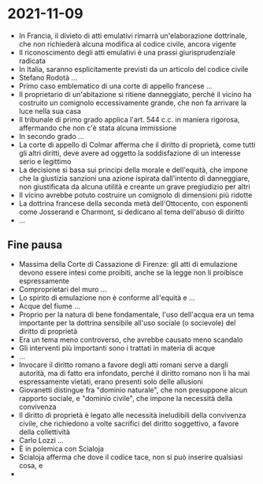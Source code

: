 # 2021-11-09

- In Francia, il divieto di atti emulativi rimarrà un'elaborazione dottrinale, che non richiederà alcuna modifica al codice civile, ancora vigente
- Il riconoscimento degli atti emulativi è una prassi giurisprudenziale radicata
- In Italia, saranno esplicitamente previsti da un articolo del codice civile
- Stefano Rodotà ...
- Primo caso emblematico di una corte di appello francese ...
- Il proprietario di un'abitazione si ritiene danneggiato, perché il vicino ha costruito un comignolo eccessivamente grande, che non fa arrivare la luce nella sua casa
- Il tribunale di primo grado applica l'art. 544 c.c. in maniera rigorosa, affermando che non c'è stata alcuna immissione
- In secondo grado ...
- La corte di appello di Colmar afferma che il diritto di proprietà, come tutti gli altri diritti, deve avere ad oggetto la soddisfazione di un interesse serio e legittimo
- La decisione si basa sui principi della morale e dell'equità, che impone che la giustizia sanzioni una azione ispirata dall'intento di danneggiare, non giustificata da alcuna utilità e creante un grave pregiudizio per altri
- Il vicino avrebbe potuto costruire un comignolo di dimensioni più ridotte
- La dottrina francese della seconda metà dell'Ottocento, con esponenti come Josserand e Charmont, si dedicano al tema dell'abuso di diritto
- ...

## Fine pausa

- Massima della Corte di Cassazione di Firenze: gli atti di emulazione devono essere intesi come proibiti, anche se la legge non li proibisce espressamente
- Comproprietari del muro ...
- Lo spirito di emulazione non è conforme all'equità e ...
- Acque del fiume ...
- Proprio per la natura di bene fondamentale, l'uso dell'acqua era un tema importante per la dottrina sensibile all'uso sociale (o socievole) del diritto di proprietà
- Era un tema meno controverso, che avrebbe causato meno scandalo
- Gli interventi più importanti sono i trattati in materia di acque
- ...
- Invocare il diritto romano a favore degli atti romani serve a dargli autorità, ma di fatto era infondato, perché il diritto romano non li ha mai espressamente vietati, erano presenti solo delle allusioni
- Giovanetti distingue fra "dominio naturale", che non presuppone alcun rapporto sociale, e "dominio civile", che impone la necessità della convivenza
- Il diritto di proprietà è legato alle necessità ineludibili della convivenza civile, che richiedono a volte sacrifici del diritto soggettivo, a favore della collettività
- Carlo Lozzi ...
- È in polemica con Scialoja
- Scialoja afferma che dove il codice tace, non si può inserire qualsiasi cosa, e
- 
